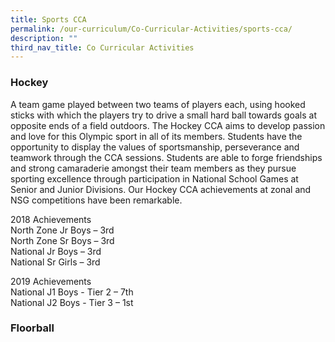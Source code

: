 ```yaml
---
title: Sports CCA
permalink: /our-curriculum/Co-Curricular-Activities/sports-cca/
description: ""
third_nav_title: Co Curricular Activities
---
```

### **Hockey**

A team game played between two teams of players each, using hooked sticks with which the players try to drive a small hard ball towards goals at opposite ends of a field outdoors. The Hockey CCA aims to develop passion and love for this Olympic sport in all of its members. Students have the opportunity to display the values of sportsmanship, perseverance and teamwork through the CCA sessions. Students are able to forge friendships and strong camaraderie amongst their team members as they pursue sporting excellence through participation in National School Games at Senior and Junior Divisions. Our Hockey CCA achievements at zonal and NSG competitions have been remarkable.

  
2018 Achievements  
North Zone Jr Boys – 3rd  
North Zone Sr Boys – 3rd  
National Jr Boys – 3rd  
National Sr Girls – 3rd  
  
2019 Achievements  
National J1 Boys - Tier 2 – 7th  
National J2 Boys - Tier 3 – 1st

### **Floorball**
